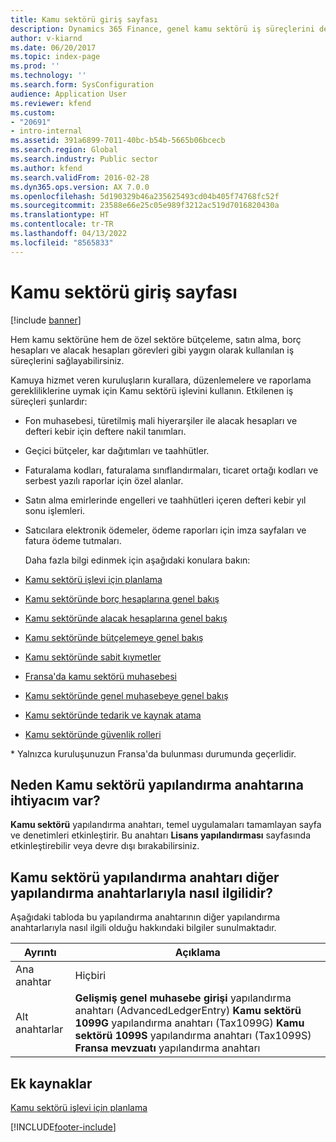```yaml
---
title: Kamu sektörü giriş sayfası
description: Dynamics 365 Finance, genel kamu sektörü iş süreçlerini destekler. Bu işlemler bütçelendirme, satın alma, borç hesapları ve alacak hesapları görevlerini içerir.
author: v-kiarnd
ms.date: 06/20/2017
ms.topic: index-page
ms.prod: ''
ms.technology: ''
ms.search.form: SysConfiguration
audience: Application User
ms.reviewer: kfend
ms.custom:
- "20691"
- intro-internal
ms.assetid: 391a6899-7011-40bc-b54b-5665b06bcecb
ms.search.region: Global
ms.search.industry: Public sector
ms.author: kfend
ms.search.validFrom: 2016-02-28
ms.dyn365.ops.version: AX 7.0.0
ms.openlocfilehash: 5d190329b46a235625493cd04b405f74768fc52f
ms.sourcegitcommit: 23588e66e25c05e989f3212ac519d7016820430a
ms.translationtype: HT
ms.contentlocale: tr-TR
ms.lasthandoff: 04/13/2022
ms.locfileid: "8565833"
---
```

# <a name="public-sector-home-page"></a>Kamu sektörü giriş sayfası

[!include [banner](../includes/banner.md)]

Hem kamu sektörüne hem de özel sektöre bütçeleme, satın alma, borç hesapları ve alacak hesapları görevleri gibi yaygın olarak kullanılan iş süreçlerini sağlayabilirsiniz. 

Kamuya hizmet veren kuruluşların kurallara, düzenlemelere ve raporlama gerekliliklerine uymak için Kamu sektörü işlevini kullanın. Etkilenen iş süreçleri şunlardır: 

- Fon muhasebesi, türetilmiş mali hiyerarşiler ile alacak hesapları ve defteri kebir için deftere nakil tanımları.
- Geçici bütçeler, kar dağıtımları ve taahhütler.
- Faturalama kodları, faturalama sınıflandırmaları, ticaret ortağı kodları ve serbest yazılı raporlar için özel alanlar.
- Satın alma emirlerinde engelleri ve taahhütleri içeren defteri kebir yıl sonu işlemleri.
- Satıcılara elektronik ödemeler, ödeme raporları için imza sayfaları ve fatura ödeme tutmaları.

  Daha fazla bilgi edinmek için aşağıdaki konulara bakın:

- [Kamu sektörü işlevi için planlama](plan-public-sector-functionality.md)
- [Kamu sektöründe borç hesaplarına genel bakış](accounts-payable-public-sector.md)
- [Kamu sektöründe alacak hesaplarına genel bakış](accounts-receivable-public-sector.md)
- [Kamu sektöründe bütçelemeye genel bakış](budgeting-public-sector.md)
- [Kamu sektöründe sabit kıymetler](fixed-asset-public-sector.md)
- [Fransa'da kamu sektörü muhasebesi](../localizations/emea-fra-public-sector-accounting.md)
- [Kamu sektöründe genel muhasebeye genel bakış](general-ledger-public-sector.md)
- [Kamu sektöründe tedarik ve kaynak atama](procurement-sourcing-public-sector.md)
- [Kamu sektöründe güvenlik rolleri](security-roles-public-sector.md)

\* Yalnızca kuruluşunuzun Fransa'da bulunması durumunda geçerlidir.

## <a name="why-do-i-need-the-public-sector-configuration-key"></a>Neden Kamu sektörü yapılandırma anahtarına ihtiyacım var?
**Kamu sektörü** yapılandırma anahtarı, temel uygulamaları tamamlayan sayfa ve denetimleri etkinleştirir. Bu anahtarı **Lisans yapılandırması** sayfasında etkinleştirebilir veya devre dışı bırakabilirsiniz.

## <a name="how-does-the-public-sector-configuration-key-relate-to-other-configuration-keys"></a>Kamu sektörü yapılandırma anahtarı diğer yapılandırma anahtarlarıyla nasıl ilgilidir?
Aşağıdaki tabloda bu yapılandırma anahtarının diğer yapılandırma anahtarlarıyla nasıl ilgili olduğu hakkındaki bilgiler sunulmaktadır.

|   **Ayrıntı**         |              **Açıklama**                                                                                                                                                                                        |
|------------|---------------------------------------------------------------------------------------------------------------------------------------------------------------------------------------------------------------------|
| Ana anahtar | Hiçbiri                                                                                                                                                                                                                |
| Alt anahtarlar | **Gelişmiş genel muhasebe girişi** yapılandırma anahtarı (AdvancedLedgerEntry) **Kamu sektörü 1099G** yapılandırma anahtarı (Tax1099G) **Kamu sektörü 1099S** yapılandırma anahtarı (Tax1099S) **Fransa mevzuatı** yapılandırma anahtarı |


## <a name="additional-resources"></a>Ek kaynaklar

[Kamu sektörü işlevi için planlama](plan-public-sector-functionality.md)





[!INCLUDE[footer-include](../../includes/footer-banner.md)]
